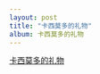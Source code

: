 ```yaml
---
layout: post
title: "卡西莫多的礼物"
album: 卡西莫多的礼物
---
```



[卡西莫多的礼物](https://www.youtube.com/watch?v=9IyQwuu-UM8)
